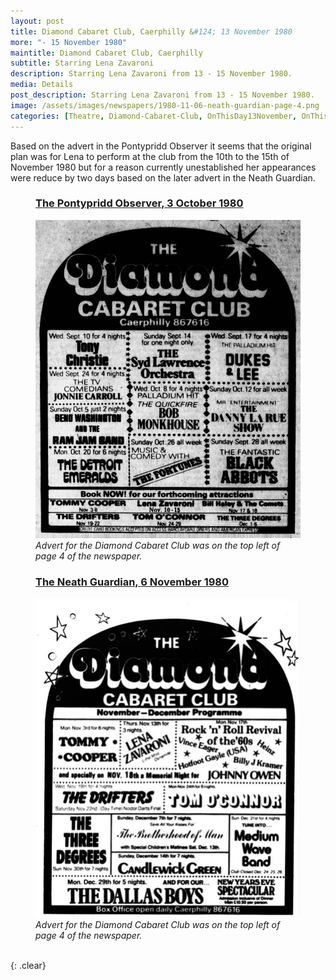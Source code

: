 ```yaml
---
layout: post
title: Diamond Cabaret Club, Caerphilly &#124; 13 November 1980
more: "- 15 November 1980"
maintitle: Diamond Cabaret Club, Caerphilly
subtitle: Starring Lena Zavaroni
description: Starring Lena Zavaroni from 13 - 15 November 1980.
media: Details
post_description: Starring Lena Zavaroni from 13 - 15 November 1980.
image: /assets/images/newspapers/1980-11-06-neath-guardian-page-4.png
categories: [Theatre, Diamond-Cabaret-Club, OnThisDay13November, OnThisDay15November]
---
```


Based on the advert in the Pontypridd Observer it seems that the original plan was for Lena to perform at the club from the 10th to the 15th of November 1980 but for a reason currently unestablished her appearances were reduce by two days based on the later advert in the Neath Guardian.

<figure class="fig1">
<figcaption>
<h3 id="pontypridd-observer"><a href="#pontypridd-observer"><span class="br">The Pontypridd Observer,</span><span class="br">3 October 1980</span></a></h3>
</figcaption>
<a href="/assets/images/newspapers/1980-10-03-pontypridd-observer-page-4-clipping.png"><img src="/assets/images/newspapers/1980-10-03-pontypridd-observer-page-4-clipping.png" class="full-width zoom-in"></a>
<figcaption>
<cite>Advert for the Diamond Cabaret Club was on the top left of page 4 of the newspaper.</cite>
</figcaption>
</figure>

<figure class="fig2">
<figcaption>
<h3 id="neath-guardian"><a href="#neath-guardian"><span class="br">The Neath Guardian,</span><span class="br">6 November 1980</span></a></h3>
</figcaption>
<a href="/assets/images/newspapers/1980-11-06-neath-guardian-page-4.png"><img src="/assets/images/newspapers/1980-11-06-neath-guardian-page-4.png" class="full-width zoom-in"></a>
<figcaption>
<cite>Advert for the Diamond Cabaret Club was on the top left of page 4 of the newspaper.</cite>
</figcaption>
</figure>

<br />{: .clear}

<style>
.br:after {
    content: ' ';
    display: block;
}

@media screen and (orientation:portrait) {
.hide {display:none;}
.br:after {
    content: ' ';
    display: unset;
}
}
</style>

